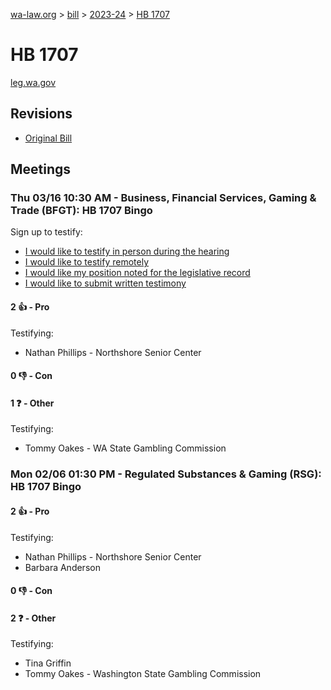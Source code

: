 [wa-law.org](/) > [bill](/bill/) > [2023-24](/bill/2023-24/) > [HB 1707](/bill/2023-24/hb/1707/)

# HB 1707
[leg.wa.gov](https://app.leg.wa.gov/billsummary?BillNumber=1707&Year=2023&Initiative=false)

## Revisions
* [Original Bill](1/)

## Meetings
### Thu 03/16 10:30 AM - Business, Financial Services, Gaming & Trade (BFGT): HB 1707 Bingo
Sign up to testify:
* [I would like to testify in person during the hearing](https://app.leg.wa.gov/csi/Testifier/Add?chamber=House&mId=30969&aId=153482&caId=22188&tId=1)
* [I would like to testify remotely](https://app.leg.wa.gov/csi/Testifier/Add?chamber=House&mId=30969&aId=153482&caId=22188&tId=2)
* [I would like my position noted for the legislative record](https://app.leg.wa.gov/csi/Testifier/Add?chamber=House&mId=30969&aId=153482&caId=22188&tId=3)
* [I would like to submit written testimony](https://app.leg.wa.gov/csi/Testifier/Add?chamber=House&mId=30969&aId=153482&caId=22188&tId=4)

#### 2 👍 - Pro
Testifying:
* Nathan Phillips - Northshore Senior Center

#### 0 👎 - Con

#### 1 ❓ - Other
Testifying:
* Tommy Oakes - WA State Gambling Commission

### Mon 02/06 01:30 PM - Regulated Substances & Gaming (RSG): HB 1707 Bingo
#### 2 👍 - Pro
Testifying:
* Nathan Phillips - Northshore Senior Center
* Barbara Anderson

#### 0 👎 - Con

#### 2 ❓ - Other
Testifying:
* Tina Griffin
* Tommy Oakes - Washington State Gambling Commission
